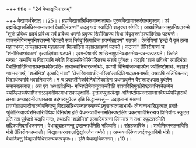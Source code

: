 +++
title = "24 वेधाद्यधिकरणम्"

+++
वेद्यायर्थभेदात्।।25।। ब्रह्मविद्यासन्निधिसमाम्नाताया- पुरुषविद्यायास्तदंगत्वमुक्तम्। एवं ब्रह्मविद्यासन्निधिसमाम्नातानां वेधादिमंत्राणां" तदङ्गत्वं स्यादिति शङ्क्या संगतिः। आथर्वणिकानामुपनिषदारम्भे 'शुक्रं प्रविध्य हृदयं प्रविध्य सर्वं प्रविध्य धमनीः प्रवृज्य शिरोभिव्रज्य त्रिधा विवृङ्क्त'इत्यादिमंत्राः पठ्यन्ते। वाजसनेयिनामुपनिषदारम्भे 'देवाहवै सत्रं निषेदु'रित्यादिना प्रवर्ग्यब्राह्मणं" पठ्यते। ऐतरेयिणां 'इन्द्रो वै वृत्रं हत्वा महानभवत् तन्महाव्रतस्य महाव्रतत्व' मित्यादिना महाव्रतब्राह्मणं पठ्यते। कठानां" तैत्तिरीयाणां च 'शंनोमित्रश्शंवरुण' इत्यादिमंत्राः पट्यते। एवमन्येषामपि शाखिनामुपनिषदारम्भेष्षन्यदन्यत्पठ्यते। किमेते मन्त्राः" कर्माणि च विद्यांगानि नवेति विद्यासन्निधेर्लिगादितश्च संशये पूर्वपक्षः। यद्यपि 'शक्रं प्रविध्ये' त्यादिमंत्राः वैधलिंगादिभिचारप्रथनाथर्ववेदपठि- तत्वाच्चाभिचारकर्मार्थाः, प्रवर्ग्यो विनियोजकवाक्येन ज्योतिष्टोमार्थः, महाव्रतं गवामयनार्थं, 'शन्नोमित्र' इत्यादि मंत्राः" 'तेजस्विनावधीतमस्त्वि'त्यादिलिंगादध्ययनार्थाः, तथाऽपि सन्निधिबलात् विद्यार्थत्वमपि भवन्ननिवार्यते। न च प्रबललैंगिकविनियोगिकादिना प्रथमप्रवृत्तेन वैराकाङ्क्ष्यात् दुर्बलेन समानबलत्वात्। अत एव 'अथातोऽग्नि- मग्निष्टोमेनानुयजन्ती'ति वाक्यविनियुक्तेनेष्टकाभिश्चेतव्येन स्थण्डिलरूपेणाग्निनाऽऽहवनीयस्याधाराकाङ्क्षानिं- वृत्तावप्युत्तरवेद्याः अग्निष्टोमप्रकरणाम्नानवैयर्थ्यपरिहारार्थं तस्या अप्याहवनीयाधारतया तदंगत्वमुपेयत इति सिद्धान्तस्तु-- उदाहृतानां मंत्राणां प्रवर्ग्यब्राह्मणादीनाञ्चोपनिषत्सु विद्यासन्निध्याम्नातस्याग्ण्येऽनुवाक्यत्वलाभार्थ- त्वेनान्यथासिद्धत्वात् प्रबलैः श्रुतिलिंगवाक्येरभिचारिदिष्विव विनियोग इति वेधमन्त्रादीननामतिस्पष्टलिंग प्रकरणादिभिरन्यत्र विनियोगः स्फुटत इति तत्र पूर्वपक्षो यद्यपि मन्दः, तथाऽपि 'शन्नोमित्र' इत्यादिमंत्राणां लिंगमात्रं न तथा स्फुटतरमिति तद्विषयमिदमधिकरणम्। वेधाद्युदाहरणन्तु द्दष्टान्तार्थमिति भविष्यति।। संग्रहकारिके।। शन्नोमित्रस्सहनाविति मंत्रौ तैत्तिरीयकाम्नातौ। विद्याप्रकरणपाठाद्विद्यांगत्वेन गम्येते।। अध्ययनलिंगवत्त्वदंगभूताविमौ मंत्रौ। वेधादिवत्तु विद्यासन्निधिरारण्यकत्वकृतः।। इति वेधाद्यधिकरणम्।।10।।